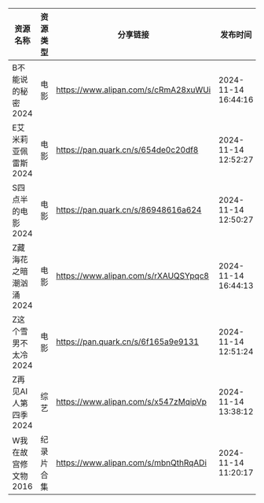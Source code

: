 | 资源名称          | 资源类型  | 分享链接                                 | 发布时间                |
| ------------- | ----- | ------------------------------------ | ------------------- |
| B不能说的秘密2024   | 电影    | https://www.alipan.com/s/cRmA28xuWUi | 2024-11-14 16:44:16 |
| E艾米莉亚佩雷斯2024  | 电影    | https://pan.quark.cn/s/654de0c20df8  | 2024-11-14 12:52:27 |
| S四点半的电影2024   | 电影    | https://pan.quark.cn/s/86948616a624  | 2024-11-14 12:50:27 |
| Z藏海花之暗潮汹涌2024 | 电影    | https://www.alipan.com/s/rXAUQSYpqc8 | 2024-11-14 16:44:13 |
| Z这个雪男不太冷2024  | 电影    | https://pan.quark.cn/s/6f165a9e9131  | 2024-11-14 12:51:24 |
| Z再见AI人第四季2024 | 综艺    | https://www.alipan.com/s/x547zMqipVp | 2024-11-14 13:38:12 |
| W我在故宫修文物2016  | 纪录片合集 | https://www.alipan.com/s/mbnQthRqADi | 2024-11-14 11:20:17 |
